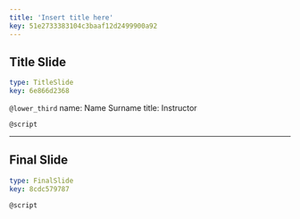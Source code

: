 ```yaml
---
title: 'Insert title here'
key: 51e2733383104c3baaf12d2499900a92
---
```


## Title Slide

```yaml
type: TitleSlide
key: 6e866d2368
```

`@lower_third`
name: Name Surname
title: Instructor

`@script`


---

## Final Slide

```yaml
type: FinalSlide
key: 8cdc579787
```

`@script`
